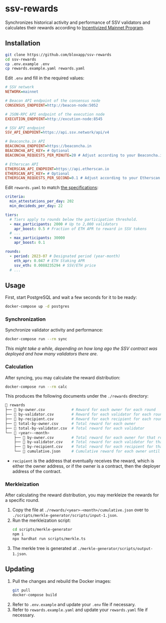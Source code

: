 # ssv-rewards

Synchronizes historical activity and performance of SSV validators and calculates their rewards according to [Incentivized Mainnet Program](https://docs.google.com/document/d/1pcr8QVcq9eZfiOJGrm5OsE9JAqdQy1F8Svv1xgecjNY).

## Installation

```bash
git clone https://github.com/bloxapp/ssv-rewards
cd ssv-rewards
cp .env.example .env
cp rewards.example.yaml rewards.yaml
```

Edit `.env` and fill in the required values:

```ini
# SSV network
NETWORK=mainnet

# Beacon API endpoint of the consensus node
CONSENSUS_ENDPOINT=http://beacon-node:5052

# JSON-RPC API endpoint of the execution node
EXECUTION_ENDPOINT=http://excution-node:8545

# SSV API endpoint
SSV_API_ENDPOINT=https://api.ssv.network/api/v4

# Beaconcha.in API
BEACONCHA_ENDPOINT=https://beaconcha.in
BEACONCHA_API_KEY= # Optional
BEACONCHA_REQUESTS_PER_MINUTE=20 # Adjust according to your Beaconcha.in API plan

# Etherscan API
ETHERSCAN_API_ENDPOINT=https://api.etherscan.io
ETHERSCAN_API_KEY= # Optional
ETHERSCAN_REQUESTS_PER_SECOND=0.1 # Adjust according to your Etherscan API plan
```

Edit `rewards.yaml` to match [the specifications](https://docs.google.com/document/d/1pcr8QVcq9eZfiOJGrm5OsE9JAqdQy1F8Svv1xgecjNY):

```yaml
criteria:
  min_attestations_per_day: 202
  min_decideds_per_day: 22

tiers:
  # Tiers apply to rounds below the participation threshold.
  - max_participants: 2000 # Up to 2,000 validators
    apr_boost: 0.5 # Fraction of ETH APR to reward in SSV tokens
  # ...
  - max_participants: 30000
    apr_boost: 0.1

rounds:
  - period: 2023-07 # Designated period (year-month)
    eth_apr: 0.047 # ETH Staking APR
    ssv_eth: 0.0088235294 # SSV/ETH price
  # ...
```

## Usage

First, start PostgreSQL and wait a few seconds for it to be ready:

```bash
docker-compose up -d postgres
```

### Synchronization

Synchronize validator activity and performance:

```bash
docker-compose run --rm sync
```

_This might take a while, depending on how long ago the SSV contract was deployed and how many validators there are._

### Calculation

After syncing, you may calculate the reward distribution:

```bash
docker-compose run --rm calc
```

This produces the following documents under the `./rewards` directory:

```bash
📂 rewards
├── 📄 by-owner.csv            # Reward for each owner for each round
├── 📄 by-validator.csv        # Reward for each validator for each round
├── 📄 by-recipient.csv        # Reward for each recipient for each round
├── 📄 total-by-owner.csv      # Total reward for each owner
├── 📄 total-by-validator.csv  # Total reward for each validator
└── 📂 <year>-<month>
    ├── 📄 by-owner.csv        # Total reward for each owner for that round
    ├── 📄 by-validator.csv    # Total reward for each validator for that round
    ├── 📄 by-recipient.csv    # Total reward for each recipient for that round
    └── 📄 cumulative.json     # Cumulative reward for each owner until and including that round
```

- `recipient` is the address that eventually receives the reward, which is either the owner address, or if the owner is a contract, then the deployer address of the contract.

### Merkleization

After calculating the reward distribution, you may merkleize the rewards for a specific round.

1. Copy the file at `./rewards/<year>-<month>/cumulative.json` over to `./scripts/merkle-generator/scripts/input-1.json`.
2. Run the merkleization script:
   ```bash
   cd scripts/merkle-generator
   npm i
   npx hardhat run scripts/merkle.ts
   ```
3. The merkle tree is generated at `./merkle-generator/scripts/output-1.json`.

## Updating

1. Pull the changes and rebuild the Docker images:
   ```bash
   git pull
   docker-compose build
   ```
2. Refer to `.env.example` and update your `.env` file if necessary.
3. Refer to `rewards.example.yaml` and update your `rewards.yaml` file if necessary.
